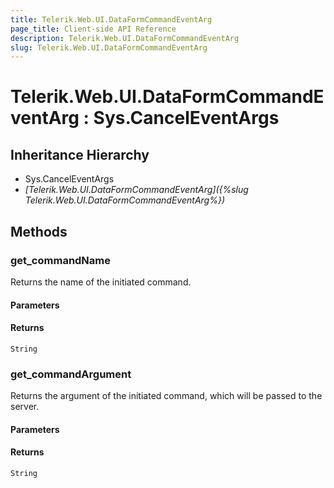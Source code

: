 ```yaml
---
title: Telerik.Web.UI.DataFormCommandEventArg
page_title: Client-side API Reference
description: Telerik.Web.UI.DataFormCommandEventArg
slug: Telerik.Web.UI.DataFormCommandEventArg
---
```


# Telerik.Web.UI.DataFormCommandEventArg : Sys.CancelEventArgs 

## Inheritance Hierarchy

* Sys.CancelEventArgs
* *[Telerik.Web.UI.DataFormCommandEventArg]({%slug Telerik.Web.UI.DataFormCommandEventArg%})*


## Methods

###  get_commandName

Returns the name of the initiated command.

#### Parameters

#### Returns

`String` 

### get_commandArgument

Returns the argument of the initiated command, which will be passed to the server.

#### Parameters

#### Returns

`String` 

